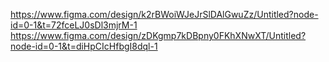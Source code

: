 https://www.figma.com/design/k2rBWoiWJeJrSlDAlGwuZz/Untitled?node-id=0-1&t=72fceLJ0sDl3mjrM-1
https://www.figma.com/design/zDKgmp7kDBpny0FKhXNwXT/Untitled?node-id=0-1&t=diHpCIcHfbgI8dql-1
